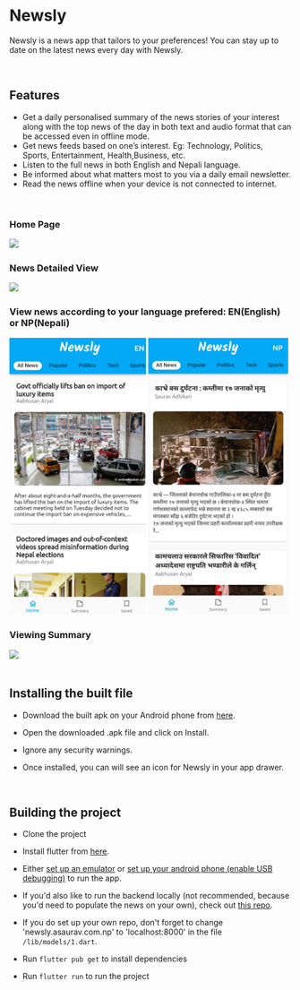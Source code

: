 # Newsly

Newsly is a news app that tailors to your preferences! You can stay up to date on the latest news every day with Newsly.

<br>

## Features

- Get a daily personalised summary of the news stories of your interest along with the top news of the day in both text and audio format that can be accessed even in offline mode.
- Get news feeds based on one’s interest. Eg: Technology, Politics, Sports, Entertainment, Health,Business, etc.
- Listen to the full news in both English and Nepali language.
- Be informed about what matters most to you via a daily email newsletter.
- Read the news offline when your device is not connected to internet.

<br>

### Home Page

<img src="https://media.discordapp.net/attachments/1052412160539623444/1052412566619574292/Screenshot_20221214-081620_Newsly.png" width="250">



<br>

### News Detailed View

<img src="https://media.discordapp.net/attachments/1052412160539623444/1052412567085125792/Screenshot_20221214-081622_Newsly.png" width="250">



<br>

### View news according to your language prefered: EN(English) or NP(Nepali)

<img src="assets/Englishnews.jpg" width="244"> <img src="assets/Nepalinews.png" width="250">

### Viewing Summary

<img src="https://media.discordapp.net/attachments/1052412160539623444/1052412567601033327/Screenshot_20221214-081625_Newsly.png" width="250">



<br>
<br>





## Installing the built file

- Download the built apk on your Android phone from [here](https://github.com/Nadika18/Newsly_frontend/releases).

- Open the downloaded .apk file and click on Install.

- Ignore any security warnings.

- Once installed, you can will see an icon for Newsly in your app drawer.

<br>

## Building the project

- Clone the project

- Install flutter from [here](https://flutter.dev/docs/get-started/install).

- Either [set up an emulator](https://docs.flutter.dev/get-started/install/windows#set-up-the-android-emulator) or [set up your android phone (enable USB debugging)](https://docs.flutter.dev/get-started/install/windows#set-up-the-android-emulator) to run the app.

- If you'd also like to run the backend locally (not recommended, because you'd need to populate the news on your own), check out [this repo](https://github.com/ErSauravAdhikari/Newsly).

- If you do set up your own repo, don't forget to change 'newsly.asaurav.com.np' to 'localhost:8000' in the file `/lib/models/1.dart`.

- Run `flutter pub get` to install dependencies

- Run `flutter run` to run the project
